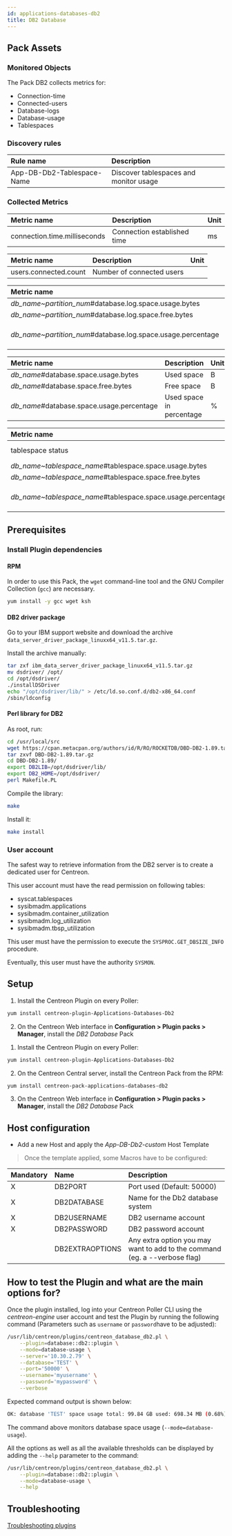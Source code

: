 ```yaml
---
id: applications-databases-db2
title: DB2 Database
---
```


## Pack Assets

### Monitored Objects

The Pack DB2 collects metrics for:
* Connection-time
* Connected-users
* Database-logs
* Database-usage
* Tablespaces

### Discovery rules

<!--DOCUSAURUS_CODE_TABS-->

<!--Services-->

| Rule name                  | Description                            |
| :------------------------- | :------------------------------------- |
| App-DB-Db2-Tablespace-Name | Discover tablespaces and monitor usage |

<!--END_DOCUSAURUS_CODE_TABS-->

### Collected Metrics

<!--DOCUSAURUS_CODE_TABS-->

<!--Connection-time-->

| Metric name           | Description                        | Unit  |
| :--------------------------- | :-------------------------- | :---- |
| connection.time.milliseconds | Connection established time | ms    |

<!--Connected-users-->

| Metric name           | Description               | Unit  |
| :-------------------- | :------------------------ | :---- |
| users.connected.count | Number of connected users |       |

<!--Database-logs-->

| Metric name                                                    | Description              | Unit  |
| :------------------------------------------------------------- | :----------------------- | :---- |
| *db\_name~partition\_num*\#database.log.space.usage.bytes      | Used space               | B     |
| *db\_name~partition\_num*\#database.log.space.free.bytes       | Free space               | B     |
| *db\_name~partition\_num*\#database.log.space.usage.percentage | Used space in percentage | %     |

<!--Database-usage-->

| Metric name                                 | Description              | Unit  |
| :------------------------------------------ | :----------------------- | :---- |
| *db\_name*\#database.space.usage.bytes      | Used space               | B     |
| *db\_name*\#database.space.free.bytes       | Free space               | B     |
| *db\_name*\#database.space.usage.percentage | Used space in percentage | %     |

<!--Tablespaces-->

| Metric name                                                    | Description              | Unit  |
| :------------------------------------------------------------- | :----------------------- | :---- |
| tablespace status                                              | Tablespace state         |       |
| *db\_name~tablespace\_name*\#tablespace.space.usage.bytes      | Used space               | B     |
| *db\_name~tablespace\_name*\#tablespace.space.free.bytes       | Free space               | B     |
| *db\_name~tablespace\_name*\#tablespace.space.usage.percentage | Used space in percentage | %     |

<!--END_DOCUSAURUS_CODE_TABS-->

## Prerequisites

### Install Plugin dependencies

#### RPM

In order to use this Pack, the `wget` command-line tool and the GNU Compiler Collection (`gcc`) are necessary.

```bash
yum install -y gcc wget ksh
```

#### DB2 driver package

Go to your IBM support website and download the archive `data_server_driver_package_linuxx64_v11.5.tar.gz`.

Install the archive manually:

```bash
tar zxf ibm_data_server_driver_package_linuxx64_v11.5.tar.gz
mv dsdriver/ /opt/
cd /opt/dsdriver/
./installDSDriver
echo "/opt/dsdriver/lib/" > /etc/ld.so.conf.d/db2-x86_64.conf
/sbin/ldconfig
```

#### Perl library for DB2

As root, run:

```bash
cd /usr/local/src 
wget https://cpan.metacpan.org/authors/id/R/RO/ROCKETDB/DBD-DB2-1.89.tar.gz
tar zxvf DBD-DB2-1.89.tar.gz
cd DBD-DB2-1.89/
export DB2LIB=/opt/dsdriver/lib/
export DB2_HOME=/opt/dsdriver/
perl Makefile.PL
```

Compile the library:

```bash
make
```

Install it:

```bash
make install
```

### User account

The safest way to retrieve information from the DB2 server is to create a dedicated user for Centreon.

This user account must have the read permission on following tables:
- syscat.tablespaces
- sysibmadm.applications
- sysibmadm.container_utilization
- sysibmadm.log_utilization
- sysibmadm.tbsp_utilization

This user must have the permission to execute the `SYSPROC.GET_DBSIZE_INFO` procedure.

Eventually, this user must have the authority `SYSMON`.

## Setup

<!--DOCUSAURUS_CODE_TABS-->

<!--Online IMP Licence & IT-100 Editions-->

1. Install the Centreon Plugin on every Poller:

```bash
yum install centreon-plugin-Applications-Databases-Db2
```

2. On the Centreon Web interface in **Configuration > Plugin packs > Manager**, install the *DB2 Database* Pack

<!--Offline IMP License-->

1. Install the Centreon Plugin on every Poller:

```bash
yum install centreon-plugin-Applications-Databases-Db2
```

2. On the Centreon Central server, install the Centreon Pack from the RPM:

```bash
yum install centreon-pack-applications-databases-db2
```

3. On the Centreon Web interface in **Configuration > Plugin packs > Manager**, install the *DB2 Database* Pack

<!--END_DOCUSAURUS_CODE_TABS-->

## Host configuration

* Add a new Host and apply the *App-DB-Db2-custom* Host Template

> Once the template applied, some Macros have to be configured:

| Mandatory | Name            | Description                                                                |
| :-------- | :-------------- | :------------------------------------------------------------------------- |
| X         | DB2PORT         | Port used (Default: 50000)                                                 |
| X         | DB2DATABASE     | Name for the Db2 database system                                           |
| X         | DB2USERNAME     | DB2 username account                                                       |
| X         | DB2PASSWORD     | DB2 password account                                                       |
|           | DB2EXTRAOPTIONS | Any extra option you may want to add to the command (eg. a --verbose flag) |

## How to test the Plugin and what are the main options for?

Once the plugin installed, log into your Centreon Poller CLI using the *centreon-engine* user account
and test the Plugin by running the following command (Parameters such as ```username``` or ```password```have to be adjusted):

```bash
/usr/lib/centreon/plugins/centreon_database_db2.pl \
    --plugin=database::db2::plugin \
    --mode=database-usage \
    --server='10.30.2.79' \
    --database='TEST' \
    --port='50000' \
    --username='myusername' \
    --password='mypassword' \
    --verbose
```

Expected command output is shown below:

```bash
OK: database 'TEST' space usage total: 99.84 GB used: 698.34 MB (0.68%) free: 99.16 GB (99.32%) | 'TEST#database.space.usage.bytes'=732266496B;;;0;107204739072 'TEST#database.space.free.bytes'=106472472576B;;;0;107204739072 'TEST#database.space.usage.percentage'=0.68%;;;0;100
```

The command above monitors database space usage (```--mode=database-usage```).

All the options as well as all the available thresholds can be displayed by adding the  ```--help```
parameter to the command:

```bash
/usr/lib/centreon/plugins/centreon_database_db2.pl \
    --plugin=database::db2::plugin \
    --mode=database-usage \
    --help
```

## Troubleshooting

[Troubleshooting plugins](../tutorials/troubleshooting-plugins.html)

